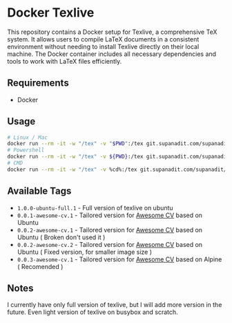 # Docker Texlive

This repository contains a Docker setup for Texlive, a comprehensive TeX system. It allows users to compile LaTeX documents in a consistent environment without needing to install Texlive directly on their local machine. The Docker container includes all necessary dependencies and tools to work with LaTeX files efficiently.

## Requirements

- Docker

## Usage

```bash
# Linux / Mac
docker run --rm -it -w "/tex" -v "$PWD":/tex git.supanadit.com/supanadit/docker-texlive:1.0.0-ubuntu-full.1
# Powershell
docker run --rm -it -w "/tex" -v ${PWD}:/tex git.supanadit.com/supanadit/docker-texlive:1.0.0-ubuntu-full.1
# CMD
docker run --rm -it -w "/tex" -v %cd%:/tex git.supanadit.com/supanadit/docker-texlive:1.0.0-ubuntu-full.1
```

## Available Tags

- `1.0.0-ubuntu-full.1` - Full version of texlive on ubuntu
- `0.0.1-awesome-cv.1` - Tailored version for [Awesome CV](https://github.com/posquit0/Awesome-CV) based on Ubuntu
- `0.0.2-awesome-cv.1` - Tailored version for [Awesome CV](https://github.com/posquit0/Awesome-CV) based on Ubuntu ( Broken don't used it )
- `0.0.2-awesome-cv.2` - Tailored version for [Awesome CV](https://github.com/posquit0/Awesome-CV) based on Ubuntu ( Fixed version, for smaller image size )
- `0.0.3-awesome-cv.1` - Tailored version for [Awesome CV](https://github.com/posquit0/Awesome-CV) based on Alpine ( Recomended )

## Notes

I currently have only full version of texlive, but I will add more version in the future. Even light version of texlive on busybox and scratch.
